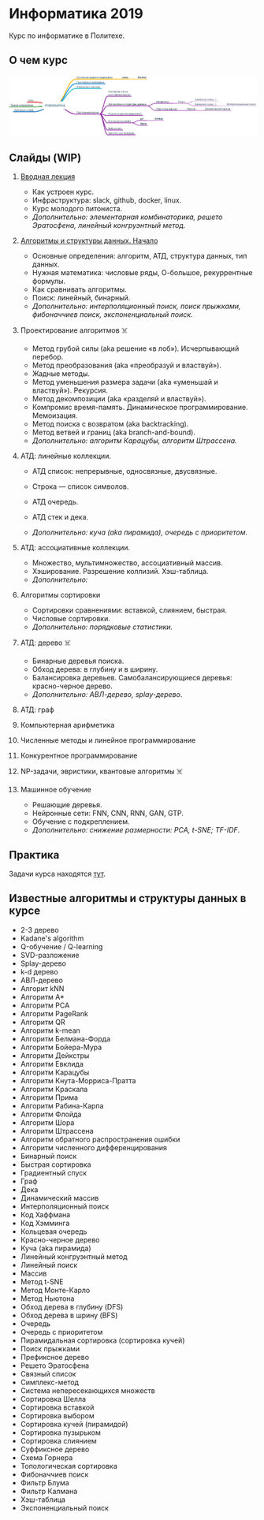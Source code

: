 # Информатика 2019

Курс по информатике в Политехе.

## О чем курс

![syllabus](syllabus/syllabus.png)

## Слайды (WIP)

1. [Вводная лекция](https://korikov.cc/?d=2019-informatika-01-vvodnaya-lekciya) 

   - Как устроен курс.
   - Инфраструктура: slack, github, docker, linux. 
   - Курс молодого питониста.
   - *Дополнительно: элементарная комбинаторика, решето Эратосфена, линейный конгруэнтный метод.*

2. [Алгоритмы и структуры данных. Начало](https://korikov.cc/?d=2019-informatika-02-algoritmy-i-struktury-dannyh-nachalo)

   - Основные определения: алгоритм, АТД, структура данных, тип данных. 
   - Нужная математика: числовые ряды, О-большое, рекуррентные формулы.
   - Как сравнивать алгоритмы. 
   - Поиск: линейный, бинарный.
   - *Дополнительно: интерполяционный поиск, поиск прыжками, фибоначчиев поиск, экспоненциальный поиск.*

3. Проектирование алгоритмов ☠️ 

   - Метод грубой силы (aka решение «в лоб»).  Исчерпывающий перебор.
   - Метод преобразования (aka «преобразуй и властвуй»).
   - Жадные методы.
   - Метод уменьшения размера задачи (aka «уменьшай и властвуй»). Рекурсия.
   - Метод декомпозиции (aka «разделяй и властвуй»).
   - Компромис время-память. Динамическое программирование. Мемоизация.
   - Метод поиска с возвратом (aka backtracking).
   - Метод ветвей и границ (aka branch-and-bound).
   - *Дополнительно: алгоритм Карацубы, алгоритм Штрассена.*

4. АТД: линейные коллекции.

   - АТД список: непрерывные, односвязные, двусвязные.
   - Строка — список символов.
   - АТД очередь.
   - АТД стек и дека.

   - *Дополнительно: куча (aka пирамида),  очередь с приоритетом.*

5. АТД: ассоциативные коллекции.

   - Множество, мультимножество, ассоциативный массив.
   - Хэширование. Разрешение коллизий. Хэш-таблица.
   - *Дополнительно:*

6. Алгоритмы сортировки

   - Сортировки сравнениями: вставкой, слиянием, быстрая. 
   - Числовые сортировки.
   - *Дополнительно:  порядковые статистики.*

7. АТД: дерево ☠️

   - Бинарные деревья поиска.
   - Обход дерева: в глубину и в ширину. 
   - Балансировка деревьев. Самобалансирующиеся деревья: красно-черное дерево.
   - *Дополнительно: АВЛ-дерево, splay-дерево*.

8. АТД: граф

9. Компьютерная арифметика

10. Численные методы и линейное программирование

11. Конкурентное программирование

12. NP-задачи, эвристики, квантовые алгоритмы ☠️

13. Машинное обучение

    - Решающие деревья.
    - Нейронные сети: FNN, CNN, RNN, GAN, GTP. 
    - Обучение с подкреплением.
    - *Дополнительно: снижение размерности: PCA, t-SNE; TF-IDF*.

## Практика

Задачи курса находятся [тут](tasks.md).

## Известные алгоритмы и структуры данных в курсе

- 2-3 дерево 
- Kadane's algorithm
- Q-обучение / Q-learning
- SVD-разложение
- Splay-дерево
- k-d дерево
- АВЛ-дерево
- Алгорит kNN
- Алгоритм A*
- Алгоритм PCA
- Алгоритм PageRank
- Алгоритм QR
- Алгоритм k-mean
- Алгоритм Белмана-Форда
- Алгоритм Бойера-Мура
- Алгоритм Дейкстры
- Алгоритм Евклида
- Алгоритм Карацубы
- Алгоритм Кнута-Морриса-Пратта
- Алгоритм Краскала
- Алгоритм Прима
- Алгоритм Рабина-Карпа
- Алгоритм Флойда
- Алгоритм Шора
- Алгоритм Штрассена
- Алгоритм обратного распространения ошибки
- Алгоритм численного дифференцирования 
- Бинарный поиск 
- Быстрая сортировка 
- Градиентный спуск
- Граф
- Дека
- Динамический массив
- Интерполяционный поиск
- Код Хаффмана
- Код Хэмминга
- Кольцевая очередь
- Красно-черное дерево
- Куча (aka пирамида)
- Линейный конгруэнтный метод
- Линейный поиск
- Массив
- Метод t-SNE
- Метод Монте-Карло
- Метод Ньютона
- Обход дерева в глубину (DFS)
- Обход дерева в шрину (BFS)
- Очередь
- Очередь с приоритетом
- Пирамидальная сортировка (сортировка кучей)
- Поиск прыжками
- Префиксное дерево
- Решето Эратосфена
- Связный список
- Симплекс-метод
- Система непересекающихся множеств
- Сортировка Шелла
- Сортировка вставкой
- Сортировка выбором
- Сортировка кучей (пирамидой)
- Сортировка пузырьком
- Сортировка слиянием
- Суффиксное дерево
- Схема Горнера
- Топологическая сортировка
- Фибоначчиев поиск
- Фильтр Блума
- Фильтр Калмана
- Хэш-таблица
- Экспоненциальный поиск
